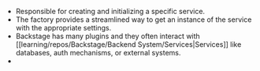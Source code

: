 - Responsible for creating and initializing a specific service.
- The factory provides a streamlined way to get an instance of the service with the appropriate settings.
- Backstage has many plugins and they often interact with [[learning/repos/Backstage/Backend System/Services|Services]] like databases, auth mechanisms, or external systems.
- 